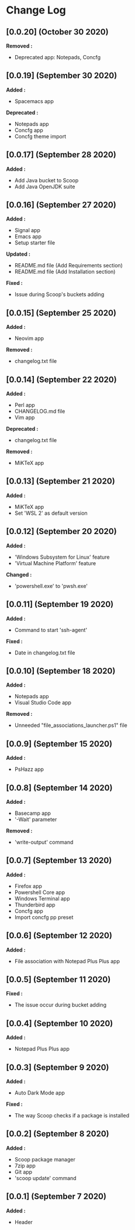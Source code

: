 # Change Log

## [0.0.20] (October 30 2020)

**Removed :**
- Deprecated app: Notepads, Concfg

## [0.0.19] (September 30 2020)

**Added :**

- Spacemacs app

**Deprecated :**

- Notepads app
- Concfg app
- Concfg theme import

## [0.0.17] (September 28 2020)

**Added :**

- Add Java bucket to Scoop
- Add Java OpenJDK suite

## [0.0.16] (September 27 2020)

**Added :**

- Signal app
- Emacs app
- Setup starter file

**Updated :**

- README.md file (Add Requirements section)
- README.md file (Add Installation section)

**Fixed :**

- Issue during Scoop's buckets adding

## [0.0.15] (September 25 2020)

**Added :**

- Neovim app

**Removed :**

- changelog.txt file

## [0.0.14] (September 22 2020)

**Added :**

- Perl app
- CHANGELOG.md file
- Vim app

**Deprecated :**

- changelog.txt file

**Removed :**

- MiKTeX app

## [0.0.13] (September 21 2020)

**Added :**

- MiKTeX app
- Set 'WSL 2' as default version

## [0.0.12] (September 20 2020)

**Added :**

- 'Windows Subsystem for Linux' feature
- 'Virtual Machine Platform' feature

**Changed :**

- 'powershell.exe' to 'pwsh.exe'

## [0.0.11] (September 19 2020)

**Added :**

- Command to start 'ssh-agent'

**Fixed :**

- Date in changelog.txt file

## [0.0.10] (September 18 2020)

**Added :**

- Notepads app
- Visual Studio Code app

**Removed :**

- Unneeded "file_associations_launcher.ps1" file

## [0.0.9] (September 15 2020)

**Added :**

- PsHazz app

## [0.0.8] (September 14 2020)

**Added :**

- Basecamp app
- '-Wait' parameter

**Removed :**

- 'write-output' command

## [0.0.7] (September 13 2020)

**Added :**

- Firefox app
- Powershell Core app
- Windows Terminal app
- Thunderbird app
- Concfg app
- Import concfg pp preset

## [0.0.6] (September 12 2020)

**Added :**

- File association with Notepad Plus Plus app

## [0.0.5] (September 11 2020)

**Fixed :**

- The issue occur during bucket adding

## [0.0.4] (September 10 2020)

**Added :**

- Notepad Plus Plus app

## [0.0.3] (September 9 2020)

**Added :**

- Auto Dark Mode app

**Fixed :**

- The way Scoop checks if a package is installed

## [0.0.2] (September 8 2020)

**Added :**

- Scoop package manager
- 7zip app
- Git app
- 'scoop update' command

## [0.0.1] (September 7 2020)

**Added :**

- Header
